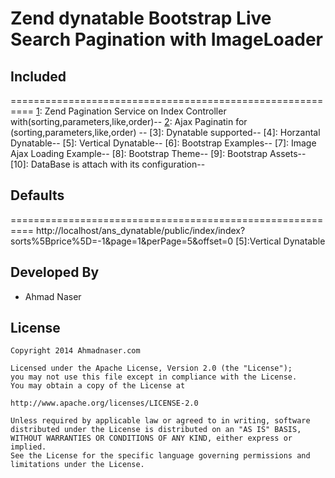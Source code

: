 Zend dynatable Bootstrap Live Search Pagination with ImageLoader
===========

Included
------------
==========================================================
[1]: Zend Pagination Service on Index Controller with(sorting,parameters,like,order)--
[2]: Ajax Paginatin for (sorting,parameters,like,order) --
[3]: Dynatable supported--
[4]: Horzantal Dynatable--
[5]: Vertical Dynatable--
[6]: Bootstrap Examples--
[7]: Image Ajax Loading Example-- 
[8]: Bootstrap Theme--
[9]: Bootstrap Assets--
[10]: DataBase is attach with its configuration--

Defaults
------------
==========================================================
http://localhost/ans_dynatable/public/index/index?sorts%5Bprice%5D=-1&page=1&perPage=5&offset=0
[5]:Vertical Dynatable





Developed By
------------
* Ahmad Naser

License
-------

    Copyright 2014 Ahmadnaser.com
    
    Licensed under the Apache License, Version 2.0 (the "License");
    you may not use this file except in compliance with the License.
    You may obtain a copy of the License at
    
    http://www.apache.org/licenses/LICENSE-2.0
    
    Unless required by applicable law or agreed to in writing, software
    distributed under the License is distributed on an "AS IS" BASIS,
    WITHOUT WARRANTIES OR CONDITIONS OF ANY KIND, either express or implied.
    See the License for the specific language governing permissions and
    limitations under the License.
    
[1]: http://ahmadnaser.com
[2]: http://youtube.com/sterio007

